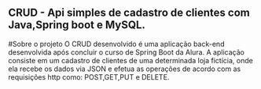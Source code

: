 ## CRUD - Api simples de cadastro de clientes com Java,Spring boot e MySQL.

#Sobre o projeto
O CRUD desenvolvido é uma aplicação back-end desenvolvida após concluir o curso de Spring Boot da Alura. A aplicação consiste em um
cadastro de clientes de uma determinada loja fictícia, onde ela recebe os dados via JSON e efetua as operações de acordo com as requisições
http como: POST,GET,PUT e DELETE.
